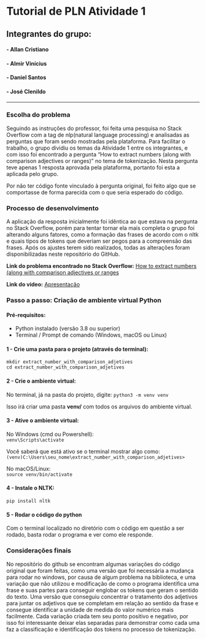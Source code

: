 # **Tutorial de PLN Atividade 1**

## **Integrantes do grupo:**
#### - Allan Cristiano  
#### - Almir Vinícius  
#### - Daniel Santos  
#### - José Clenildo

---

### **Escolha do problema**
Seguindo as instruções do professor, foi feita uma pesquisa no Stack Overflow com a tag de nlp(natural language processing) e analisadas
as perguntas que foram sendo mostradas pela plataforma. Para facilitar o trabalho, o grupo dividiu os temas da Atividade 1 entre os integrantes,
e com isso foi encontrado a pergunta “How to extract numbers (along with comparison adjectives or ranges)” no tema de tokenização. Nesta pergunta
teve apenas 1 resposta aprovada pela plataforma, portanto foi esta a aplicada pelo grupo.

Por não ter código fonte vinculado à pergunta original, foi feito algo que se comportasse de forma parecida com o que seria esperado do código.

### **Processo de desenvolvimento**

A aplicação da resposta inicialmente foi idêntica ao que estava na pergunta no Stack Overflow, porém para tentar tornar ela mais completa o grupo foi
alterando alguns fatores, como a formação das frases de acordo com o nltk e quais tipos de tokens que deveriam ser pegos para a compreensão das frases.
Após os ajustes terem sido realizados, todas as alterações foram disponibilizadas neste repositório do GitHub.

**Link do problema encontrado no Stack Overflow:**
[How to extract numbers (along with comparison adjectives or ranges](https://stackoverflow.com/questions/45126071/how-to-extract-numbers-along-with-comparison-adjectives-or-ranges)

**Link do video:**
[Apresentação](https://drive.google.com/drive/folders/13qqG5aFc7O6phx9YNmZ-q2EJoQb2Oqi2?usp=drive_link)


### **Passo a passo: Criação de ambiente virtual Python**

#### **Pré-requisitos:**

* Python instalado (versão 3.8 ou superior)  
* Terminal / Prompt de comando (Windows, macOS ou Linux)

#### **1 \- Crie uma pasta para o projeto (através do terminal):**  
	mkdir extract_number_with_comparison_adjetives  
	cd extract_number_with_comparison_adjetives

#### **2 \- Crie o ambiente virtual:**  
No terminal, já na pasta do projeto, digite:
	`python3 -m venv venv`

Isso irá criar uma pasta **venv/** com todos os arquivos do ambiente virtual.

#### **3 \- Ative o ambiente virtual:**  
No Windows (cmd ou Powershell):  
  `venv\Scripts\activate`

Você saberá que está ativo se o terminal mostrar algo como:	`(venv)C:\Users\seu_nome\extract_number_with_comparison_adjetives>`

No macOS/Linux:  
	`source venv/bin/activate`

#### **4 \- Instale o NLTK:**  
`pip install nltk`

#### **5 - Rodar o código do python**
Com o terminal localizado no diretório com o código em questão a ser rodado, basta rodar o programa e ver como ele responde.

### **Considerações finais**

No repositório do github se encontram algumas variações do código original que foram feitas, como uma versão que foi necessária
a mudança para rodar no windows, por causa de algum problema na biblioteca, e uma variação que não utilizou e modificação de como
o programa identifica uma frase e suas partes para conseguir englobar os tokens que geram o sentido do texto. Uma versão que conseguiu
concentrar o tratamento dos adjetivos para juntar os adjetivos que se completam em relação ao sentido da frase e consegue identificar a
unidade de medida do valor numérico mais facilmente. Cada variação criada tem seu ponto positivo e negativo, por isso foi interessante
deixar elas separadas para demonstrar como cada uma faz a classificação e identificação dos tokens no processo de tokenização.
